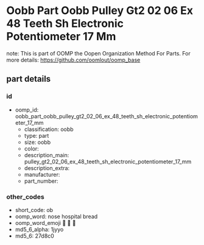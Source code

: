 # Oobb Part Oobb Pulley Gt2 02 06 Ex 48 Teeth Sh Electronic Potentiometer 17 Mm  

note: This is part of OOMP the Oopen Organization Method For Parts. For more details: https://github.com/oomlout/oomp_base

##  part details





### id
* oomp_id: oobb_part_oobb_pulley_gt2_02_06_ex_48_teeth_sh_electronic_potentiometer_17_mm
  * classification: oobb
  * type: part
  * size: oobb
  * color: 
  * description_main: pulley_gt2_02_06_ex_48_teeth_sh_electronic_potentiometer_17_mm
  * description_extra: 
  * manufacturer: 
  * part_number: 

### other_codes
* short_code: ob
* oomp_word: nose hospital bread
* oomp_word_emoji :nose: :hospital: :bread:
* md5_6_alpha: 1jyyo
* md5_6: 27d8c0